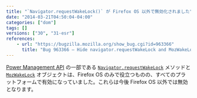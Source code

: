 ```yaml
---
title: "`Navigator.requestWakeLock()` が Firefox OS 以外で無効化されました"
date: "2014-03-21T04:50:04-04:00"
categories: ["dom"]
tags: []
versions: ["30", "31-esr"]
references:
    - url: "https://bugzilla.mozilla.org/show_bug.cgi?id=963366"
      title: "Bug 963366 – Hide navigator.requestWakeLock and MozWakeLock from the web except on Firefox OS"
---
```

[Power Management API](https://developer.mozilla.org/docs/WebAPI/Power_Management) の一部である [`Navigator.requestWakeLock`](https://developer.mozilla.org/docs/Web/API/Navigator.requestWakeLock) メソッドと [`MozWakeLock`](https://developer.mozilla.org/docs/Web/API/MozWakeLock) オブジェクトは、Firefox OS のみで役立つものの、すべてのプラットフォームで有効になっていました。これらは今後 Firefox OS 以外では無効となります。
